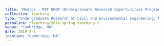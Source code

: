 ```yaml
---
title: "Mentor - MIT UROP (Undergraduate Research Opportunities Program)"
collection: teaching
type: "Undergraduate Research at Civil and Environmental Engineering, MIT"
permalink: /teaching/2014-spring-teaching-1
venue: "Cambridge, MA"
date: 2019-2-1
location: "Cambridge, MA"
---
```

